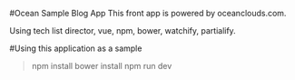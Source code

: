 
#Ocean Sample Blog App
This front app is powered by oceanclouds.com.

Using tech list director, vue, npm, bower, watchify, partialify. 

#Using this application as a sample

> npm install
> bower install
> npm run dev
